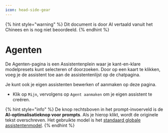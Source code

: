 ```yaml
---
icon: head-side-gear
---
```


{% hint style="warning" %}
Dit document is door AI vertaald vanuit het Chinees en is nog niet beoordeeld.
{% endhint %}

# Agenten

De Agenten-pagina is een Assistentenplein waar je kant-en-klare modelpresets kunt selecteren of doorzoeken. Door op een kaart te klikken, voeg je de assistent toe aan de assistentenlijst op de chatpagina.

Je kunt ook je eigen assistenten bewerken of aanmaken op deze pagina.

* Klik op `Mijn`, vervolgens op `Agent aanmaken` om je eigen assistent te creëren.

{% hint style="info" %}
De knop rechtsboven in het prompt-invoerveld is de **AI-optimalisatieknop voor prompts**. Als je hierop klikt, wordt de originele tekst overschreven. Het gebruikte model is het [standaard globale assistentenmodel](broken-reference).
{% endhint %}